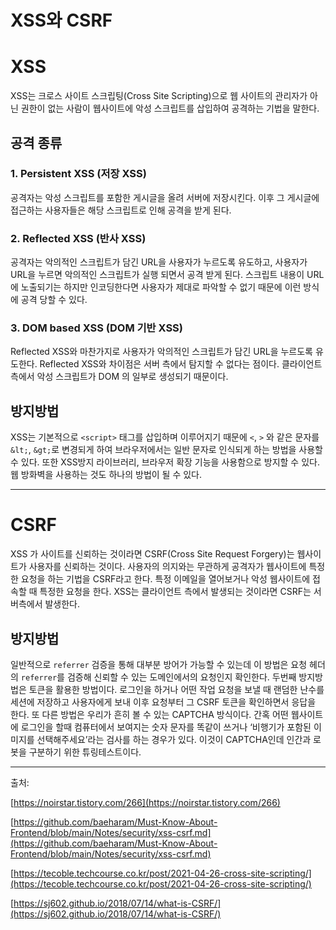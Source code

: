 # XSS와 CSRF

# XSS

XSS는 크로스 사이트 스크립팅(Cross Site Scripting)으로 웹 사이트의 관리자가 아닌 권한이 없는 사람이 웹사이트에 악성 스크립트를 삽입하여 공격하는 기법을 말한다. 

## 공격 종류

### 1. Persistent XSS (저장 XSS)

공격자는 악성 스크립트를 포함한 게시글을 올려 서버에 저장시킨다. 이후 그 게시글에 접근하는 사용자들은 해당 스크립트로 인해 공격을 받게 된다.

### 2. Reflected XSS (반사 XSS)

공격자는 악의적인 스크립트가 담긴 URL을 사용자가 누르도록 유도하고, 사용자가 URL을 누르면 악의적인 스크립트가 실행 되면서 공격 받게 된다. 스크립트 내용이 URL에 노출되기는 하지만 인코딩한다면 사용자가 제대로 파악할 수 없기 때문에 이런 방식에 공격 당할 수 있다. 

### 3. DOM based XSS (DOM 기반 XSS)

Reflected XSS와 마찬가지로 사용자가 악의적인 스크립트가 담긴 URL을 누르도록 유도한다. Reflected XSS와 차이점은 서버 측에서 탐지할 수 없다는 점이다. 클라이언트 측에서 악성 스크립트가 DOM 의 일부로 생성되기 때문이다. 

## 방지방법

XSS는 기본적으로 `<script>` 태그를 삽입하며 이루어지기 때문에 `<`, `>` 와 같은 문자를 `&lt;`, `&gt;`로 변경되게 하여 브라우저에서는 일반 문자로 인식되게 하는 방법을 사용할 수 있다. 또한 XSS방지 라이브러리, 브라우저 확장 기능을 사용함으로 방지할 수 있다. 웹 방화벽을 사용하는 것도 하나의 방법이 될 수 있다.

---

# CSRF

XSS 가 사이트를 신뢰하는 것이라면 CSRF(Cross Site Request Forgery)는 웹사이트가 사용자를 신뢰하는 것이다. 사용자의 의지와는 무관하게 공격자가 웹사이트에 특정한 요청을 하는 기법을 CSRF라고 한다. 특정 이메일을 열어보거나 악성 웹사이트에 접속할 때 특정한 요청을 한다. XSS는 클라이언트 측에서 발생되는 것이라면 CSRF는 서버측에서 발생한다. 

## 방지방법

일반적으로 `referrer` 검증을 통해 대부분 방어가 가능할 수 있는데 이 방법은 요청 헤더의 `referrer`를 검증해 신뢰할 수 있는 도메인에서의 요청인지 확인한다. 두번째 방지방법은 토큰을 활용한 방법이다. 로그인을 하거나 어떤 작업 요청을 보낼 때 랜덤한 난수를 세션에 저장하고 사용자에게 보내 이후 요청부터 그 CSRF 토큰을 확인하면서 응답을 한다. 또 다른 방법은 우리가 흔히 볼 수 있는 CAPTCHA 방식이다. 간혹 어떤 웹사이트에 로그인을 할때 컴퓨터에서 보여지는 숫자 문자를 똑같이 쓰거나 ‘비행기가 포함된 이미지를 선택해주세요’라는 검사를 하는 경우가 있다. 이것이 CAPTCHA인데 인간과 로봇을 구분하기 위한 튜링테스트이다. 

---

출처:

[https://noirstar.tistory.com/266](https://noirstar.tistory.com/266)

[https://github.com/baeharam/Must-Know-About-Frontend/blob/main/Notes/security/xss-csrf.md](https://github.com/baeharam/Must-Know-About-Frontend/blob/main/Notes/security/xss-csrf.md)

[https://tecoble.techcourse.co.kr/post/2021-04-26-cross-site-scripting/](https://tecoble.techcourse.co.kr/post/2021-04-26-cross-site-scripting/)

[https://sj602.github.io/2018/07/14/what-is-CSRF/](https://sj602.github.io/2018/07/14/what-is-CSRF/)

